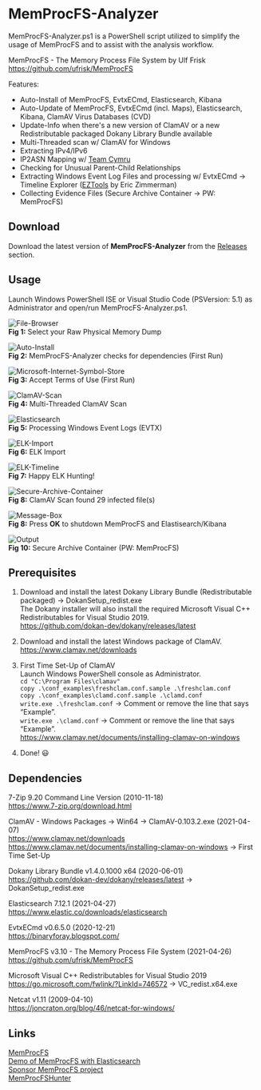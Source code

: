 # MemProcFS-Analyzer
MemProcFS-Analyzer.ps1 is a PowerShell script utilized to simplify the usage of MemProcFS and to assist with the analysis workflow.

MemProcFS - The Memory Process File System by Ulf Frisk  
https://github.com/ufrisk/MemProcFS  

Features:
* Auto-Install of MemProcFS, EvtxECmd, Elasticsearch, Kibana  
* Auto-Update of MemProcFS, EvtxECmd (incl. Maps), Elasticsearch, Kibana, ClamAV Virus Databases (CVD)  
* Update-Info when there's a new version of ClamAV or a new Redistributable packaged Dokany Library Bundle available  
* Multi-Threaded scan w/ ClamAV for Windows  
* Extracting IPv4/IPv6 
* IP2ASN Mapping w/ [Team Cymru](https://team-cymru.com/community-services/ip-asn-mapping/)  
* Checking for Unusual Parent-Child Relationships  
* Extracting Windows Event Log Files and processing w/ EvtxECmd &#8594; Timeline Explorer ([EZTools](https://ericzimmerman.github.io/) by Eric Zimmerman)  
* Collecting Evidence Files (Secure Archive Container &#8594; PW: MemProcFS)  

## Download 
Download the latest version of **MemProcFS-Analyzer** from the [Releases](https://github.com/evild3ad/MemProcFS-Analyzer/releases) section.  

## Usage  
Launch Windows PowerShell ISE or Visual Studio Code (PSVersion: 5.1) as Administrator and open/run MemProcFS-Analyzer.ps1. 

![File-Browser](https://github.com/evild3ad/MemProcFS-Analyzer/blob/d3bfab5168ed22979338e4a379200020885cdc82/Screenshots/File-Browser.png)  
**Fig 1:** Select your Raw Physical Memory Dump

![Auto-Install](https://github.com/evild3ad/MemProcFS-Analyzer/blob/d3bfab5168ed22979338e4a379200020885cdc82/Screenshots/Auto-Install.png)  
**Fig 2:** MemProcFS-Analyzer checks for dependencies (First Run)

![Microsoft-Internet-Symbol-Store](https://github.com/evild3ad/MemProcFS-Analyzer/blob/d3bfab5168ed22979338e4a379200020885cdc82/Screenshots/Microsoft-Internet-Symbol-Store.png)  
**Fig 3:** Accept Terms of Use (First Run)

![ClamAV-Scan](https://github.com/evild3ad/MemProcFS-Analyzer/blob/d3bfab5168ed22979338e4a379200020885cdc82/Screenshots/ClamAV-Scan.png)  
**Fig 4:** Multi-Threaded ClamAV Scan

![Elasticsearch](https://github.com/evild3ad/MemProcFS-Analyzer/blob/d3bfab5168ed22979338e4a379200020885cdc82/Screenshots/Elasticsearch.png)  
**Fig 5:** Processing Windows Event Logs (EVTX)

![ELK-Import](https://github.com/evild3ad/MemProcFS-Analyzer/blob/d3bfab5168ed22979338e4a379200020885cdc82/Screenshots/ELK-Import.png)  
**Fig 6:** ELK Import

![ELK-Timeline](https://github.com/evild3ad/MemProcFS-Analyzer/blob/d3bfab5168ed22979338e4a379200020885cdc82/Screenshots/ELK-Timeline.png)  
**Fig 7:** Happy ELK Hunting!

![Secure-Archive-Container](https://github.com/evild3ad/MemProcFS-Analyzer/blob/d3bfab5168ed22979338e4a379200020885cdc82/Screenshots/Secure-Archive-Container.png)  
**Fig 8:** ClamAV Scan found 29 infected file(s)

![Message-Box](https://github.com/evild3ad/MemProcFS-Analyzer/blob/d3bfab5168ed22979338e4a379200020885cdc82/Screenshots/Message-Box.png)  
**Fig 8:** Press **OK** to shutdown MemProcFS and Elastisearch/Kibana

![Output](https://github.com/evild3ad/MemProcFS-Analyzer/blob/d3bfab5168ed22979338e4a379200020885cdc82/Screenshots/Output.png)  
**Fig 10:** Secure Archive Container (PW: MemProcFS)

## Prerequisites 
1. Download and install the latest Dokany Library Bundle (Redistributable packaged) &#8594; DokanSetup_redist.exe  
The Dokany installer will also install the required Microsoft Visual C++ Redistributables for Visual Studio 2019.  
https://github.com/dokan-dev/dokany/releases/latest  

2. Download and install the latest Windows package of ClamAV.  
https://www.clamav.net/downloads 

3. First Time Set-Up of ClamAV  
Launch Windows PowerShell console as Administrator.  
`cd "C:\Program Files\clamav"`  
`copy .\conf_examples\freshclam.conf.sample .\freshclam.conf`  
`copy .\conf_examples\clamd.conf.sample .\clamd.conf`  
`write.exe .\freshclam.conf`  &#8594; Comment or remove the line that says “Example”.  
`write.exe .\clamd.conf` &#8594; Comment or remove the line that says “Example”.  
https://www.clamav.net/documents/installing-clamav-on-windows  

4. Done! :smiley:  

## Dependencies
7-Zip 9.20 Command Line Version (2010-11-18)  
https://www.7-zip.org/download.html  

ClamAV - Windows Packages &#8594; Win64 &#8594; ClamAV-0.103.2.exe (2021-04-07)  
https://www.clamav.net/downloads  
https://www.clamav.net/documents/installing-clamav-on-windows &#8594; First Time Set-Up  

Dokany Library Bundle v1.4.0.1000 x64 (2020-06-01)  
https://github.com/dokan-dev/dokany/releases/latest &#8594; DokanSetup_redist.exe  

Elasticsearch 7.12.1 (2021-04-27)  
https://www.elastic.co/downloads/elasticsearch  

EvtxECmd v0.6.5.0 (2020-12-21)  
https://binaryforay.blogspot.com/  

MemProcFS v3.10 - The Memory Process File System (2021-04-26)  
https://github.com/ufrisk/MemProcFS  

Microsoft Visual C++ Redistributables for Visual Studio 2019
https://go.microsoft.com/fwlink/?LinkId=746572 &#8594; VC_redist.x64.exe  

Netcat v1.11 (2009-04-10)  
https://joncraton.org/blog/46/netcat-for-windows/  

## Links
[MemProcFS](https://github.com/ufrisk/MemProcFS)  
[Demo of MemProcFS with Elasticsearch](https://www.youtube.com/watch?v=JcIlowlrvyI)  
[Sponsor MemProcFS project](https://github.com/sponsors/ufrisk)  
[MemProcFSHunter](https://github.com/memprocfshunt/MemProcFSHunter)  
